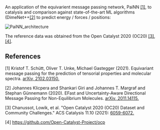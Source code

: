 An application of the equivarient message passing network, PaiNN [[1]](#1), to catalysis and comparison against state-of-the-art ML algorithms (DimeNet++[[2]](#2) to predict energy / forces / positions:

![PaiNN_architecture](https://user-images.githubusercontent.com/75517225/135817648-ee6e7354-db4a-4af6-8f42-e3038075b42f.png)

The reference data was obtained from the Open Catalyst 2020 (OC20) [[3]](#3),[[4]](#4).

## References
<a id="1">[1]</a> Kristof T. Schütt, Oliver T. Unke, Michael Gastegger (2021). Equivariant message passing for the prediction of tensorial properties and molecular spectra. [arXiv, 2102.03150.](https://arxiv.org/abs/2102.03150)

<a id="2">[2]</a> Johannes Klicpera and Shankari Giri and Johannes T. Margraf and Stephan Günnemann (2020). EFast and Uncertainty-Aware Directional Message Passing for Non-Equilibrium Molecules. [arXiv, 2011.14115.](https://arxiv.org/abs/2102.03150)

<a id="3">[3]</a> Chanussot, Lowik, et al. "Open Catalyst 2020 (OC20) Dataset and Community Challenges." ACS Catalysis 11.10 (2021): [6059-6072.](https://arxiv.org/abs/2102.03150)

<a id="4">[4]</a> https://github.com/Open-Catalyst-Project/ocp
